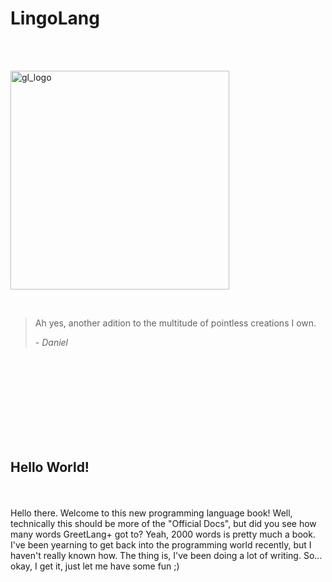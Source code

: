 # LingoLang

<br />
<br />


<img width="350" alt="gl_logo" src="https://![LingoLang](https://github.com/CatX711/LingoLang/assets/104099162/1aa23f27-21a1-4b4f-883d-665db15d30fa)
">


<br />


>Ah yes, another adition to the multitude of pointless creations I own.
>
>  *- Daniel*


<br />
<br />
<br />
<br />
<br />
<br />
<br />
<br />

<h2>Hello World!</h2>

<br />
<br />
Hello there. Welcome to this new programming language book! Well, technically this should be more of the "Official Docs", but did you see how many words GreetLang+ got to? Yeah, 2000 words is pretty much a book.
<br />
I've been yearning to get back into the programming world recently, but I haven't really known how. The thing is, I've been doing a lot of writing. So... okay, I get it, just let me have some fun ;) 






